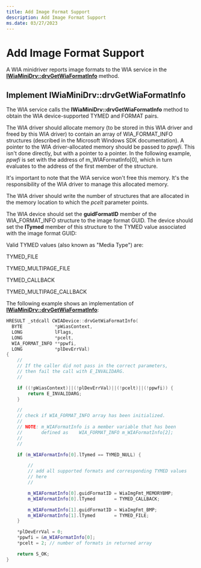 ```yaml
---
title: Add Image Format Support
description: Add Image Format Support
ms.date: 03/27/2023
---
```


# Add Image Format Support

A WIA minidriver reports image formats to the WIA service in the [**IWiaMiniDrv::drvGetWiaFormatInfo**](/windows-hardware/drivers/ddi/wiamindr_lh/nf-wiamindr_lh-iwiaminidrv-drvgetwiaformatinfo) method.

## Implement IWiaMiniDrv::drvGetWiaFormatInfo

The WIA service calls the **IWiaMiniDrv::drvGetWiaFormatInfo** method to obtain the WIA device-supported TYMED and FORMAT pairs.

The WIA driver should allocate memory (to be stored in this WIA driver and freed by this WIA driver) to contain an array of WIA_FORMAT_INFO structures (described in the Microsoft Windows SDK documentation). A pointer to the WIA driver-allocated memory should be passed to *ppwfi*. This isn't done directly, but with a pointer to a pointer. In the following example, *ppwfi* is set with the address of m_WIAFormatInfo\[0\], which in turn evaluates to the address of the first member of the structure.

It's important to note that the WIA service won't free this memory. It's the responsibility of the WIA driver to manage this allocated memory.

The WIA driver should write the number of structures that are allocated in the memory location to which the *pcelt* parameter points.

The WIA device should set the **guidFormatID** member of the WIA_FORMAT_INFO structure to the image format GUID. The device should set the **lTymed** member of this structure to the TYMED value associated with the image format GUID:

Valid TYMED values (also known as "Media Type") are:

TYMED_FILE

TYMED_MULTIPAGE_FILE

TYMED_CALLBACK

TYMED_MULTIPAGE_CALLBACK

The following example shows an implementation of [**IWiaMiniDrv::drvGetWiaFormatInfo**](/windows-hardware/drivers/ddi/wiamindr_lh/nf-wiamindr_lh-iwiaminidrv-drvgetwiaformatinfo):

```cpp
HRESULT _stdcall CWIADevice::drvGetWiaFormatInfo(
  BYTE            *pWiasContext,
  LONG            lFlags,
  LONG            *pcelt,
  WIA_FORMAT_INFO **ppwfi,
  LONG            *plDevErrVal)
{
    //
    // If the caller did not pass in the correct parameters,
    // then fail the call with E_INVALIDARG.
    //

    if ((!pWiasContext)||(!plDevErrVal)||(!pcelt)||(!ppwfi)) {
        return E_INVALIDARG;
    }

    //
    // check if WIA_FORMAT_INFO array has been initialized.
    //
    // NOTE: m_WIAFormatInfo is a member variable that has been
    //       defined as    WIA_FORMAT_INFO m_WIAFormatInfo[2];
    //
    //

    if (m_WIAFormatInfo[0].lTymed == TYMED_NULL) {

        //
        // add all supported formats and corresponding TYMED values
        // here
        //

        m_WIAFormatInfo[0].guidFormatID = WiaImgFmt_MEMORYBMP;
        m_WIAFormatInfo[0].lTymed       = TYMED_CALLBACK;

        m_WIAFormatInfo[1].guidFormatID = WiaImgFmt_BMP;
        m_WIAFormatInfo[1].lTymed       = TYMED_FILE;
    }

    *plDevErrVal = 0;
    *ppwfi = &m_WIAFormatInfo[0];
    *pcelt = 2; // number of formats in returned array

    return S_OK;
}
```
